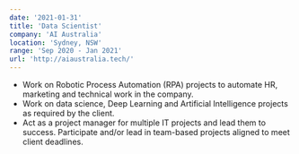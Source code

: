 ```yaml
---
date: '2021-01-31'
title: 'Data Scientist'
company: 'AI Australia'
location: 'Sydney, NSW'
range: 'Sep 2020 - Jan 2021'
url: 'http://aiaustralia.tech/'
---
```


- Work on Robotic Process Automation (RPA) projects to automate HR, marketing and technical
work in the company.
- Work on data science, Deep Learning and Artificial Intelligence projects as required by the client.
- Act as a project manager for multiple IT projects and lead them to success. Participate and/or lead 
in team-based projects aligned to meet client deadlines.
